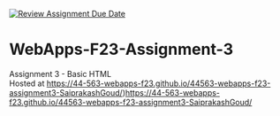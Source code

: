 [![Review Assignment Due Date](https://classroom.github.com/assets/deadline-readme-button-24ddc0f5d75046c5622901739e7c5dd533143b0c8e959d652212380cedb1ea36.svg)](https://classroom.github.com/a/q2-Q7VCy)
# WebApps-F23-Assignment-3
Assignment 3 - Basic HTML<br>
Hosted at https://44-563-webapps-f23.github.io/44563-webapps-f23-assignment3-SaiprakashGoud/)https://44-563-webapps-f23.github.io/44563-webapps-f23-assignment3-SaiprakashGoud/
